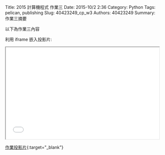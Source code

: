 Title: 2015 計算機程式 作業三
Date: 2015-10/2 2:36
Category: Python
Tags: pelican, publishing
Slug: 40423249_cp_w3
Authors: 40423249
Summary: 作業三摘要

以下為作業三內容

利用 iframe 嵌入投影片:

<iframe src="40423249_cp_w3_p.html" width="500" height="300"></iframe>

[作業投影片](40423249_cp_w3_p.html){:target="_blank"}